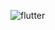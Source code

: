 
![flutter](https://github.com/ljyo2o9/ljyo2o9/assets/126755727/5049354d-6786-4169-99b7-58ab9e20ebad)


<!--
**ljyo2o9/ljyo2o9** is a ✨ _special_ ✨ repository because its `README.md` (this file) appears on your GitHub profile.

Here are some ideas to get you started:

- 🔭 I’m currently working on ...
- 🌱 I’m currently learning ...
- 👯 I’m looking to collaborate on ...
- 🤔 I’m looking for help with ...
- 💬 Ask me about ...
- 📫 How to reach me: ...
- 😄 Pronouns: ...
- ⚡ Fun fact: ...
-->
